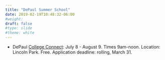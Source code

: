```yaml
---
title: "DePaul Summer School"
date: 2019-02-19T10:48:32-06:00
#weight: 
draft: false
#type: slide
#theme: white
---
```


* DePaul [College
  Connect](https://resources.depaul.edu/center-for-access-and-attainment/community-outreach/programs/Pages/college-connect.aspx):
  July 8 - August 9. Times 9am-noon. Location: Lincoln
  Park. Free. Application deadline: rolling, March 31. 


